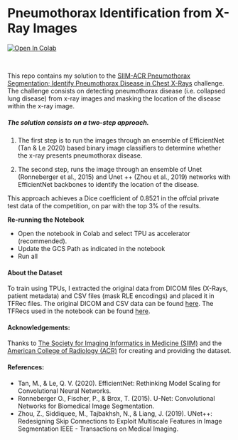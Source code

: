 
# Pneumothorax Identification from X-Ray Images 

 [![Open In Colab](https://img.shields.io/badge/Open%20in%20Colab-grey?style=for-the-badge&logo=Google-Colab)](https://githubtocolab.com/reyvaz/pneumothorax_detection/blob/master/notebooks/pneumothorax_detection.ipynb) 
 
<br>

This repo contains my solution to the [SIIM-ACR Pneumothorax Segmentation; Identify Pneumothorax Disease in Chest X-Rays](https://www.kaggle.com/c/siim-acr-pneumothorax-segmentation) challenge. The challenge consists on detecting pneumothorax disease (i.e. collapsed lung disease) from x-ray images and masking the location of the disease within the x-ray image. 

##### The solution consists on a two-step approach. 

1. The first step is to run the images through an ensemble of EfficientNet (Tan & Le 2020) based binary image classifiers to determine whether the x-ray presents pneumothorax disease. 

2. The second step, runs the image through an ensemble of Unet (Ronneberger et al., 2015) and Unet ++ (Zhou et al., 2019) networks with EfficientNet backbones to identify the location of the disease. 

This approach achieves a Dice coefficient of 0.8521 in the offcial private test data of the competition, on par with the top 3% of the results. 

**Re-running the Notebook**

- Open the notebook in Colab and select TPU as accelerator (recommended).
- Update the GCS Path as indicated in the notebook
- Run all

#### About the Dataset

To train using TPUs, I extracted the original data from DICOM files (X-Rays, patient metadata) and CSV files (mask RLE encodings) and placed it in TFRec files. The original DICOM and CSV data can be found [here](https://www.kaggle.com/seesee/siim-train-test). The TFRecs used in the notebook can be found [here](https://www.kaggle.com/reyvaz/siimacr-pneumothorax-segmentation-tfrecs).

#### Acknowledgements:

Thanks to [The Society for Imaging Informatics in Medicine (SIIM)](https://siim.org/) and the [American College of Radiology (ACR)](https://www.acr.org/) for creating and providing the dataset.

#### References:

- Tan, M., & Le, Q. V. (2020). EfficientNet: Rethinking Model Scaling for Convolutional Neural Networks.
- Ronneberger O., Fischer, P., & Brox, T. (2015). U-Net: Convolutional Networks for Biomedical Image Segmentation.
- Zhou, Z., Siddiquee, M., Tajbakhsh, N., & Liang, J. (2019). UNet++: Redesigning Skip Connections to Exploit Multiscale Features in Image Segmentation IEEE - Transactions on Medical Imaging.

